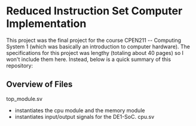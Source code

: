 # Reduced Instruction Set Computer Implementation
This project was the final project for the course CPEN211 -- Computing System 1 (which was basically an introduction to computer hardware).
The specifications for this project was lengthy (totaling about 40 pages) so I won't include them here.
Instead, below is a quick summary of this repository:

## Overview of Files
top_module.sv
- instantiates the cpu module and the memory module
- instantiates input/output signals for the DE1-SoC.
cpu.sv
